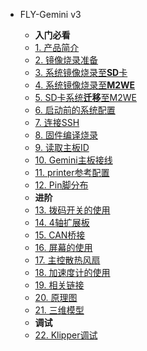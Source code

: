 * FLY-Gemini v3

    * **入门必看**
    * [1. 产品简介](/board/fly_gemini_v3/README.md)
    * [2. 镜像烧录准备](/board/fly_gemini_v3/FLY_π_mirror.md)
    * [3. 系统镜像烧录至**SD**卡](/board/fly_gemini_v3/sd_mirror.md)
    * [4. 系统镜像烧录至**M2WE**](/board/fly_gemini_v3/FLY_π_M2WE.md)
    * [5. SD卡系统**迁移**至M2WE](/board/fly_gemini_v3/sd_to_emmc.md)
    * [6. 启动前的系统配置](/board/fly_gemini_v3/config.md)
    * [7. 连接SSH](/board/fly_gemini_v3/to_ssh.md)
    * [8. 固件编译烧录](/board/fly_gemini_v3/flash.md)
    * [9. 读取主板ID](/board/fly_gemini_v3/usbid.md)
    * [10. Gemini主板接线](/board/fly_gemini_v3/wiring.md)
    * [11. printer参考配置](/board/fly_gemini_v3/cfg.md)
    * [12. Pin脚分布](/board/fly_gemini_v3/pins.md)
    * **进阶**
    * [13. 拨码开关的使用](/board/fly_gemini_v3/dip.md)
    * [14. 4轴扩展板](/board/fly_gemini_v3/extend.md)
    * [15. CAN桥接](/board/fly_gemini_v3/canbridge.md)
    * [16. 屏幕的使用](/board/fly_gemini_v3/screen.md)
    * [17. 主控散热风扇](/board/fly_gemini_v3/corefan.md)
    * [18. 加速度计的使用](/advanced/Accelerometer)
    * [19. 相关链接](/board/fly_gemini_v3/link.md)
    * [20. 原理图](/board/fly_gemini_v3/schematic.md)
    * [21. 三维模型](/board/fly_gemini_v3/3dmodel.md)
    * **调试**
    * [22. Klipper调试](/board/fly_gemini_v3/boardtest.md)
